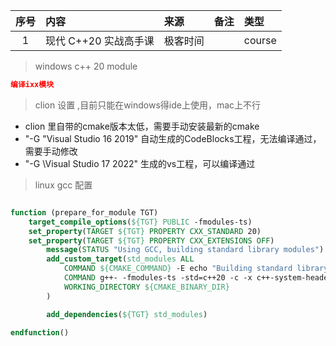 | 序号  | 内容                                                                                                                                             | 来源       | 备注                                                                                                                                                                       | 类型      |
|:---:|:-------------------|:---------|:-----------------------------------|:--------|
|1 | 现代 C++20 实战高手课| 极客时间| | course |




> windows c++ 20 module
```cmake
编译ixx模块

```

> clion 设置 ,目前只能在windows得ide上使用，mac上不行
- clion 里自带的cmake版本太低，需要手动安装最新的cmake
- "-G \"Visual Studio 16 2019\" 自动生成的CodeBlocks工程，无法编译通过，需要手动修改
- "-G \Visual Studio 17 2022\" 生成的vs工程，可以编译通过


> linux gcc 配置
```cmake

function (prepare_for_module TGT)
    target_compile_options(${TGT} PUBLIC -fmodules-ts)
    set_property(TARGET ${TGT} PROPERTY CXX_STANDARD 20)
    set_property(TARGET ${TGT} PROPERTY CXX_EXTENSIONS OFF)
        message(STATUS "Using GCC, building standard library modules")
        add_custom_target(std_modules ALL
            COMMAND ${CMAKE_COMMAND} -E echo "Building standard library modules"
            COMMAND g++- -fmodules-ts -std=c++20 -c -x c++-system-header iostream cstdint
            WORKING_DIRECTORY ${CMAKE_BINARY_DIR}
        )

        add_dependencies(${TGT} std_modules)

endfunction()
```